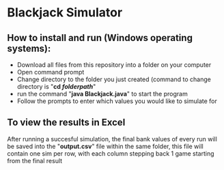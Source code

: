 # Blackjack Simulator
 
## How to install and run (Windows operating systems):

- Download all files from this repository into a folder on your computer
- Open command prompt
- Change directory to the folder you just created (command to change directory is "**cd *folderpath***"
- run the command "**java Blackjack.java**" to start the program
- Follow the prompts to enter which values you would like to simulate for

## To view the results in Excel

After running a succesful simulation, the final bank values of every run will be saved into the "**output.csv**" file within the same folder, this file will contain one sim per row, with each column stepping back 1 game starting from the final result
